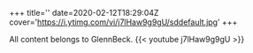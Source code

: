 +++
title=''
date=2020-02-12T18:29:04Z
cover='https://i.ytimg.com/vi/j7lHaw9g9gU/sddefault.jpg'
+++

All content belongs to GlennBeck.
{{< youtube j7lHaw9g9gU >}}
